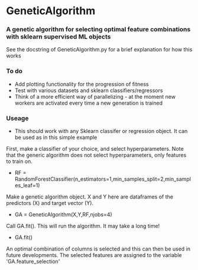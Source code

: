 # GeneticAlgorithm

### A genetic algorithm for selecting optimal feature combinations with sklearn supervised ML objects

See the docstring of GeneticAlgorithm.py for a brief explanation for how this works

### To do

- Add plotting functionality for the progression of fitness
- Test with various datasets and sklearn classifiers/regressors
- Think of a more efficient way of parallelizing - at the moment new workers are activated every time a new generation
  is trained

### Useage

- This should work with any Sklearn classifer or regression object. It can be used as in this simple example

First, make a classifier of your choice, and select hyperparameters. Note that the generic algorithm does not select
hyperparameters, only features to train on.

- RF = RandomForestClassifier(n_estimators=1,min_samples_split=2,min_samples_leaf=1)

Make a genetic algorithm object. X and Y here are dataframes of the predictors (X) and target vector (Y).

- GA = GeneticAlgorithm(X,Y,RF,njobs=4)

Call GA.fit(). This will run the algorithm. It may take a long time!

- GA.fit()

An optimal combination of columns is selected and this can then be used in future developments. The selected features
are assigned to the variable 'GA.feature_selection'  


